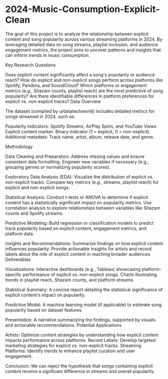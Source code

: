 # 2024-Music-Consumption-Explicit-Clean
The goal of this project is to analyze the relationship between explicit content and song popularity across various streaming platforms in 2024. By leveraging detailed data on song streams, playlist inclusion, and audience engagement metrics, the project aims to uncover patterns and insights that can inform trends in music consumption.


Key Research Questions

Does explicit content significantly affect a song's popularity or audience reach?
How do explicit and non-explicit songs perform across platforms like Spotify, Pandora, and SoundCloud?
Which platforms or engagement metrics (e.g., Shazam counts, playlist reach) are the most predictive of song popularity?
Are there identifiable differences in platform preferences for explicit vs. non-explicit tracks?
Data Overview

The dataset (complied by u/datatechworld) includes detailed metrics for songs streamed in 2024, such as:

Popularity indicators: Spotify Streams, AirPlay Spins, and YouTube Views
Explicit content marker: Binary indicator (1 = explicit, 0 = non-explicit).
Additional metadata: Track name, artist, album, release date, and genre.

Methodology

Data Cleaning and Preparation:
Address missing values and ensure consistent data formatting.
Engineer new variables if necessary (e.g., grouping genres or normalizing popularity scores).

Exploratory Data Analysis (EDA):
Visualize the distribution of explicit vs. non-explicit tracks.
Compare key metrics (e.g., streams, playlist reach) for explicit and non-explicit songs.

Statistical Analysis:
Conduct t-tests or ANOVA to determine if explicit content has a statistically significant impact on popularity metrics.
Use correlation analysis to explore relationships between variables like Shazam counts and Spotify streams.

Predictive Modeling:
Build regression or classification models to predict track popularity based on explicit content, engagement metrics, and platform data.

Insights and Recommendations:
Summarize findings on how explicit content influences popularity.
Provide actionable insights for artists and record labels about the role of explicit content in reaching broader audiences.
Deliverables

Visualizations:
Interactive dashboards (e.g., Tableau) showcasing platform-specific performance of explicit vs. non-explicit songs.
Charts illustrating trends in playlist reach, Shazam counts, and platform streams.

Statistical Summary:
A concise report detailing the statistical significance of explicit content's impact on popularity.

Predictive Model:
A machine learning model (if applicable) to estimate song popularity based on dataset features.

Presentation:
A narrative summarizing the findings, supported by visuals and actionable recommendations.
Potential Applications

Artists: Optimize content strategies by understanding how explicit content impacts performance across platforms.
Record Labels: Develop targeted marketing strategies for explicit vs. non-explicit tracks.
Streaming Platforms: Identify trends to enhance playlist curation and user engagement.

Conclusion:
We can reject the hypothesis that songs containing explicit content receive a signficant difference in streams and overall popularity.
